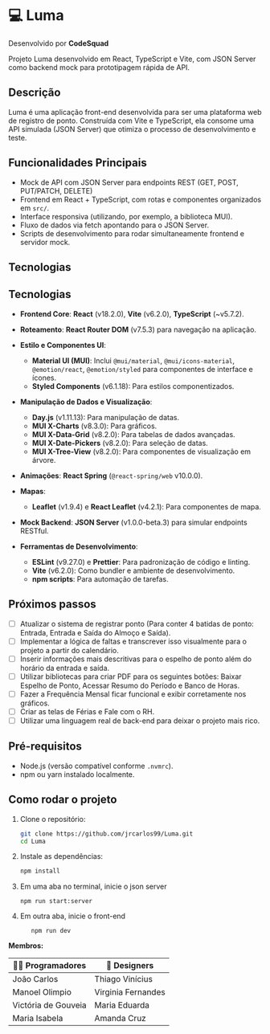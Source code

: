# 💻 Luma

Desenvolvido por **CodeSquad**

Projeto Luma desenvolvido em React, TypeScript e Vite, com JSON Server como backend mock para prototipagem rápida de API.

## Descrição

Luma é uma aplicação front-end desenvolvida para ser uma plataforma web de registro de ponto. Construída com Vite e TypeScript, ela consome uma API simulada (JSON Server) que otimiza o processo de desenvolvimento e teste.

## Funcionalidades Principais

- Mock de API com JSON Server para endpoints REST (GET, POST, PUT/PATCH, DELETE)
- Frontend em React + TypeScript, com rotas e componentes organizados em `src/`.
- Interface responsiva (utilizando, por exemplo, a biblioteca MUI).
- Fluxo de dados via fetch apontando para o JSON Server.
- Scripts de desenvolvimento para rodar simultaneamente frontend e servidor mock.

## Tecnologias

## Tecnologias

- **Frontend Core**: **React** (v18.2.0), **Vite** (v6.2.0), **TypeScript** (~v5.7.2).
- **Roteamento**: **React Router DOM** (v7.5.3) para navegação na aplicação.
- **Estilo e Componentes UI**:
  - **Material UI (MUI)**: Inclui `@mui/material`, `@mui/icons-material`, `@emotion/react`, `@emotion/styled` para componentes de interface e ícones.
  - **Styled Components** (v6.1.18): Para estilos componentizados.
- **Manipulação de Dados e Visualização**:
  - **Day.js** (v1.11.13): Para manipulação de datas.
  - **MUI X-Charts** (v8.3.0): Para gráficos.
  - **MUI X-Data-Grid** (v8.2.0): Para tabelas de dados avançadas.
  - **MUI X-Date-Pickers** (v8.2.0): Para seleção de datas.
  - **MUI X-Tree-View** (v8.2.0): Para componentes de visualização em árvore.
- **Animações**: **React Spring** (`@react-spring/web` v10.0.0).
- **Mapas**:

  - **Leaflet** (v1.9.4) e **React Leaflet** (v4.2.1): Para componentes de mapa.

- **Mock Backend**: **JSON Server** (v1.0.0-beta.3) para simular endpoints RESTful.
- **Ferramentas de Desenvolvimento**:
  - **ESLint** (v9.27.0) e **Prettier**: Para padronização de código e linting.
  - **Vite** (v6.2.0): Como bundler e ambiente de desenvolvimento.
  - **npm scripts**: Para automação de tarefas.

## Próximos passos

- [ ] Atualizar o sistema de registrar ponto (Para conter 4 batidas de ponto: Entrada, Entrada e Saída do Almoço e Saída).
- [ ] Implementar a lógica de faltas e transcrever isso visualmente para o projeto a partir do calendário.
- [ ] Inserir informações mais descritivas para o espelho de ponto além do horário da entrada e saída.
- [ ] Utilizar bibliotecas para criar PDF para os seguintes botões: Baixar Espelho de Ponto, Acessar Resumo do Período e Banco de Horas.
- [ ] Fazer a Frequência Mensal ficar funcional e exibir corretamente nos gráficos.
- [ ] Criar as telas de Férias e Fale com o RH.
- [ ] Utilizar uma linguagem real de back-end para deixar o projeto mais rico.

## Pré-requisitos

- Node.js (versão compatível conforme `.nvmrc`).
- npm ou yarn instalado localmente.

## Como rodar o projeto

1. Clone o repositório:

   ```bash
   git clone https://github.com/jrcarlos99/Luma.git
   cd Luma
   ```

2. Instale as dependências:

   ```bash
   npm install
   ```

3. Em uma aba no terminal, inicie o json server

   ```
   npm run start:server

   ```

4. Em outra aba, inicie o front-end

   ```
      npm run dev
   ```

**Membros:**

| 👨‍💻 Programadores    | 🎨 Designers       |
| ------------------- | ------------------ |
| João Carlos         | Thiago Vinícius    |
| Manoel Olimpio      | Virginia Fernandes |
| Victória de Gouveia | Maria Eduarda      |
| Maria Isabela       | Amanda Cruz        |
